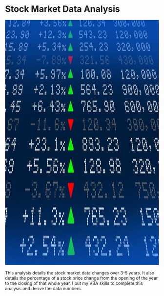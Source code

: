 # Stock Market Data Analysis
<p align="center">
  <img width="800" height="800" src="https://github.com/narayanan-nithya/Stock-Market-Data-Analysis/blob/master/stockmarket.jpg">
</p>
This analysis details the stock market data changes over 3-5 years. It also details the percentage of a stock price change from the opening of the year to the closing of that whole year. I put my VBA skills to complete this analysis and derive the data numbers. 
